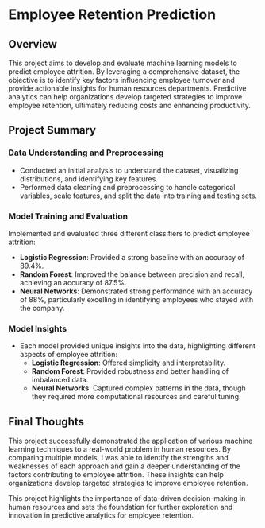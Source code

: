 # Employee Retention Prediction

## Overview
This project aims to develop and evaluate machine learning models to predict employee attrition. By leveraging a comprehensive dataset, the objective is to identify key factors influencing employee turnover and provide actionable insights for human resources departments. Predictive analytics can help organizations develop targeted strategies to improve employee retention, ultimately reducing costs and enhancing productivity.

## Project Summary
### Data Understanding and Preprocessing
- Conducted an initial analysis to understand the dataset, visualizing distributions, and identifying key features.
- Performed data cleaning and preprocessing to handle categorical variables, scale features, and split the data into training and testing sets.

### Model Training and Evaluation
Implemented and evaluated three different classifiers to predict employee attrition:
- **Logistic Regression**: Provided a strong baseline with an accuracy of 89.4%.
- **Random Forest**: Improved the balance between precision and recall, achieving an accuracy of 87.5%.
- **Neural Networks**: Demonstrated strong performance with an accuracy of 88%, particularly excelling in identifying employees who stayed with the company.

### Model Insights
- Each model provided unique insights into the data, highlighting different aspects of employee attrition:
  - **Logistic Regression**: Offered simplicity and interpretability.
  - **Random Forest**: Provided robustness and better handling of imbalanced data.
  - **Neural Networks**: Captured complex patterns in the data, though they required more computational resources and careful tuning.

## Final Thoughts
This project successfully demonstrated the application of various machine learning techniques to a real-world problem in human resources. By comparing multiple models, I was able to identify the strengths and weaknesses of each approach and gain a deeper understanding of the factors contributing to employee attrition. These insights can help organizations develop targeted strategies to improve employee retention.

This project highlights the importance of data-driven decision-making in human resources and sets the foundation for further exploration and innovation in predictive analytics for employee retention.
